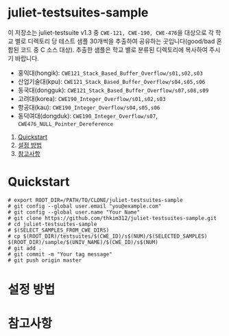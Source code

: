 juliet-testsuites-sample
===============================================================

이 저장소는 juliet-testsuite v1.3 중 `CWE-121, CWE-190, CWE-476`을 대상으로 각 학교 별로 디렉토리 당 테스트 샘플 30개씩을 추출하여 공유하는 곳입니다(good/bad 혼합된 코드 중 C 소스 대상). 추출한 샘플은 학교 별로 분류된 디렉토리에 복사하여 주시기 바랍니다.

* 홍익대(hongik): `CWE121_Stack_Based_Buffer_Overflow/s01,s02,s03`
* 산업기술대(kpu): `CWE121_Stack_Based_Buffer_Overflow/s04,s05,s06`
* 동국대(dongguk): `CWE121_Stack_Based_Buffer_Overflow/s07,s08,s09`
* 고려대(korea): `CWE190_Integer_Overflow/s01,s02,s03`
* 항공대(kau): `CWE190_Integer_Overflow/s04,s05,s06`
* 동덕여대(dongduk): `CWE190_Integer_Overflow/s07`, `CWE476_NULL_Pointer_Dereference`

1. [Quickstart](#quickstart)
2. [설정 방법](#setting)
3. [참고사항](#ref)

# <a name="quickstart"></a>Quickstart

	# export ROOT_DIR=/PATH/TO/CLONE/juliet-testsuites-sample
	# git config --global user.email "you@example.com"
	# git config --global user.name "Your Name"
	# git clone https://github.com/thkim312/juliet-testsuites-sample.git
	# cd juliet-testsuites-sample
	# $(SELECT_SAMPLES_FROM_CWE_DIRS)
	# cp $(ROOT_DIR)/testsuites/$(CWE_ID)/s$(NUM)/$(SELECTED_SAMPLES) $(ROOT_DIR)/sample/$(UNIV_NAME)/$(CWE_ID)/s$(NUM)
	# git add .
	# git commit -m "Your tag message"
	# git push origin master
  
# <a name="setting"></a>설정 방법

# <a name="ref"></a>참고사항
